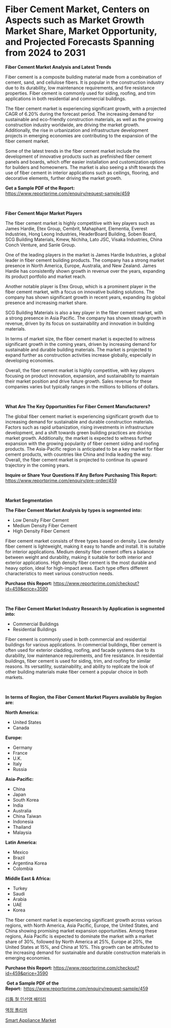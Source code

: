 <p><h1>Fiber Cement Market, Centers on Aspects such as Market Growth Market Share, Market Opportunity, and Projected Forecasts Spanning from 2024 to 2031</h1></p><p><strong>Fiber Cement Market Analysis and Latest Trends</strong></p>
<p><p>Fiber cement is a composite building material made from a combination of cement, sand, and cellulose fibers. It is popular in the construction industry due to its durability, low maintenance requirements, and fire resistance properties. Fiber cement is commonly used for siding, roofing, and trim applications in both residential and commercial buildings.</p><p>The fiber cement market is experiencing significant growth, with a projected CAGR of 6.20% during the forecast period. The increasing demand for sustainable and eco-friendly construction materials, as well as the growing construction industry worldwide, are driving the market growth. Additionally, the rise in urbanization and infrastructure development projects in emerging economies are contributing to the expansion of the fiber cement market.</p><p>Some of the latest trends in the fiber cement market include the development of innovative products such as prefinished fiber cement panels and boards, which offer easier installation and customization options for builders and homeowners. The market is also seeing a shift towards the use of fiber cement in interior applications such as ceilings, flooring, and decorative elements, further driving the market growth.</p></p>
<p><strong>Get a Sample PDF of the Report:&nbsp;</strong> <a href="https://www.reportprime.com/enquiry/request-sample/459">https://www.reportprime.com/enquiry/request-sample/459</a></p>
<p>&nbsp;</p>
<p><strong>Fiber Cement Major Market Players</strong></p>
<p><p>The fiber cement market is highly competitive with key players such as James Hardie, Etex Group, Cembrit, Mahaphant, Elementia, Everest Industries, Hong Leong Industries, HeaderBoard Building, Soben Board, SCG Building Materials, Kmew, Nichiha, Lato JSC, Visaka Industries, China Conch Venture, and Sanle Group. </p><p>One of the leading players in the market is James Hardie Industries, a global leader in fiber cement building products. The company has a strong market presence in North America, Europe, Australia, and New Zealand. James Hardie has consistently shown growth in revenue over the years, expanding its product portfolio and market reach.</p><p>Another notable player is Etex Group, which is a prominent player in the fiber cement market, with a focus on innovative building solutions. The company has shown significant growth in recent years, expanding its global presence and increasing market share.</p><p>SCG Building Materials is also a key player in the fiber cement market, with a strong presence in Asia Pacific. The company has shown steady growth in revenue, driven by its focus on sustainability and innovation in building materials.</p><p>In terms of market size, the fiber cement market is expected to witness significant growth in the coming years, driven by increasing demand for sustainable and durable building materials. The market is projected to expand further as construction activities increase globally, especially in developing economies.</p><p>Overall, the fiber cement market is highly competitive, with key players focusing on product innovation, expansion, and sustainability to maintain their market position and drive future growth. Sales revenue for these companies varies but typically ranges in the millions to billions of dollars.</p></p>
<p>&nbsp;</p>
<p><strong>What Are The Key Opportunities For Fiber Cement Manufacturers?</strong></p>
<p><p>The global fiber cement market is experiencing significant growth due to increasing demand for sustainable and durable construction materials. Factors such as rapid urbanization, rising investments in infrastructure development, and a shift towards green building practices are driving market growth. Additionally, the market is expected to witness further expansion with the growing popularity of fiber cement siding and roofing products. The Asia-Pacific region is anticipated to be a key market for fiber cement products, with countries like China and India leading the way. Overall, the fiber cement market is projected to continue its upward trajectory in the coming years.</p></p>
<p><strong>Inquire or Share Your Questions If Any Before Purchasing This Report:</strong> <a href="https://www.reportprime.com/enquiry/pre-order/459">https://www.reportprime.com/enquiry/pre-order/459</a></p>
<p>&nbsp;</p>
<p><strong>Market Segmentation</strong></p>
<p><strong>The Fiber Cement Market Analysis by types is segmented into:</strong></p>
<p><ul><li>Low Density Fiber Cement</li><li>Medium Density Fiber Cement</li><li>High Density Fiber Cement</li></ul></p>
<p><p>Fiber cement market consists of three types based on density. Low density fiber cement is lightweight, making it easy to handle and install. It is suitable for interior applications. Medium density fiber cement offers a balance between weight and durability, making it suitable for both interior and exterior applications. High density fiber cement is the most durable and heavy option, ideal for high-impact areas. Each type offers different characteristics to meet various construction needs.</p></p>
<p><strong>Purchase this Report:&nbsp;</strong><a href="https://www.reportprime.com/checkout?id=459&price=3590">https://www.reportprime.com/checkout?id=459&price=3590</a></p>
<p>&nbsp;</p>
<p><strong>The Fiber Cement Market Industry Research by Application is segmented into:</strong></p>
<p><ul><li>Commercial Buildings</li><li>Residential Buildings</li></ul></p>
<p><p>Fiber cement is commonly used in both commercial and residential buildings for various applications. In commercial buildings, fiber cement is often used for exterior cladding, roofing, and facade systems due to its durability, low maintenance requirements, and fire resistance. In residential buildings, fiber cement is used for siding, trim, and roofing for similar reasons. Its versatility, sustainability, and ability to replicate the look of other building materials make fiber cement a popular choice in both markets.</p></p>
<p>&nbsp;</p>
<p><strong>In terms of Region, the Fiber Cement Market Players available by Region are:</strong></p>
<p>
    <p> <strong> North America: </strong>
        <ul>
            <li>United States</li>
            <li>Canada</li>
        </ul>
        </p> 
    <p> <strong> Europe: </strong>
        <ul>
            <li>Germany</li>
            <li>France</li>
            <li>U.K.</li>
            <li>Italy</li>
            <li>Russia</li>
        </ul>
        </p> 
    <p> <strong> Asia-Pacific: </strong>
        <ul>
            <li>China</li>
            <li>Japan</li>
            <li>South Korea</li>
            <li>India</li>
            <li>Australia</li>
            <li>China Taiwan</li>
            <li>Indonesia</li>
            <li>Thailand</li>
            <li>Malaysia</li>
        </ul>
        </p> 
    <p> <strong> Latin America: </strong>
        <ul>
            <li>Mexico</li>
            <li>Brazil</li>
            <li>Argentina Korea</li>
            <li>Colombia</li>
        </ul>
        </p> 
    <p> <strong> Middle East & Africa: </strong>
        <ul>
            <li>Turkey</li>
            <li>Saudi</li>
            <li>Arabia</li>
            <li>UAE</li>
            <li>Korea</li>
        </ul>
    </p>
    </p>
<p><p>The fiber cement market is experiencing significant growth across various regions, with North America, Asia Pacific, Europe, the United States, and China showing promising market expansion opportunities. Among these regions, Asia Pacific is expected to dominate the market with a market share of 30%, followed by North America at 25%, Europe at 20%, the United States at 15%, and China at 10%. This growth can be attributed to the increasing demand for sustainable and durable construction materials in emerging economies.</p></p>
<p><strong>Purchase this Report: </strong><a href="https://www.reportprime.com/checkout?id=459&price=3590">https://www.reportprime.com/checkout?id=459&price=3590</a></p>
<p>&nbsp;<strong>Get a Sample PDF of the Report:&nbsp;&nbsp;</strong><a href="https://www.reportprime.com/enquiry/request-sample/459">https://www.reportprime.com/enquiry/request-sample/459</a></p>
<p><strong></strong></p>
<p><p><a href="https://medium.com/@hulk678678/%EB%A6%AC%ED%8A%AC-%EC%B2%A0-%EC%9D%B8%EC%8A%A4%EC%9B%8D-%EB%B0%B0%ED%84%B0%EB%A6%AC-%EC%8B%9C%EC%9E%A5-%EA%B7%9C%EB%AA%A8-cagr-%ED%8A%B8%EB%A0%8C%EB%93%9C-2024-2030-62b641dabd62">리튬 철 인산염 배터리</a></p><p><a href="https://medium.com/@cezarymarciniak2022/%EC%95%A1%EC%A0%95-%ED%8F%B4%EB%A6%AC%EB%A8%B8-%EC%8B%9C%EC%9E%A5%EC%9D%80-%EC%8B%9C%EC%9E%A5-%EC%A0%90%EC%9C%A0%EC%9C%A8-%EC%8B%9C%EC%9E%A5-%EB%8F%99%ED%96%A5-%EB%B0%8F-%EC%8B%9C%EC%9E%A5-%EC%84%B1%EC%9E%A5%EC%97%90-%EB%8C%80%ED%95%9C-%EC%A0%95%EB%B3%B4%EB%A5%BC-%EC%A0%9C%EA%B3%B5%ED%95%A9%EB%8B%88%EB%8B%A4-9b5e86194735">액정 폴리머</a></p><p><a href="https://angry-finch-aaf.notion.site/Smart-Appliance-Market-Dynamics-2024-2031-Also-about-Its-Market-Trends-Projections-and-Opportunit-dff9206e0bf74de9b71cf336b1fed89f">Smart Appliance Market</a></p></p>